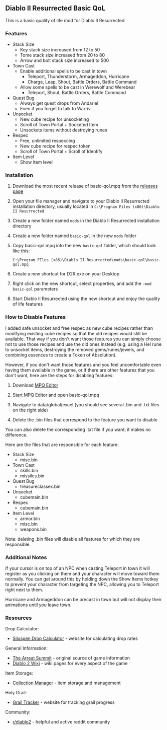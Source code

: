 ## Diablo II Resurrected Basic QoL

This is a basic quality of life mod for Diablo II Resurrected

### Features

- Stack Size
  - Key stack size increased from 12 to 50
  - Tome stack size increased from 20 to 80
  - Arrow and bolt stack size increased to 500
- Town Cast
  - Enable additional spells to be cast in town
    - Teleport, Thunderstorm, Armageddon, Hurricane
    - Charge, Leap, Shout, Battle Orders, Battle Command
  - Allow some spells to be cast in Werewolf and Werebear
    - Teleport, Shout, Battle Orders, Battle Command
- Quest Bug
  - Always get quest drops from Andariel
  - Even if you forget to talk to Warriv
- Unsocket
  - New cube recipe for unsocketing
  - Scroll of Town Portal + Socketed Item
  - Unsockets items without destroying runes
- Respec
  - Free, unlimited respeccing
  - New cube recipe for respec token
  - Scroll of Town Portal + Scroll of Identify
- Item Level
  - Show item level

### Installation

1. Download the most recent release of basic-qol.mpq from the
   [releases page](https://github.com/cyhyraethz/d2r-basic-qol/releases)

2. Open your file manager and navigate to your Diablo II Resurrected installation directory,
   usually located in `C:\Program Files (x86)\Diablo II Resurrected`

3. Create a new folder named `mods` in the Diablo II Resurrected installation directory

4. Create a new folder named `basic-qol` in the new `mods` folder

5. Copy basic-qol.mpq into the new `basic-qol` folder, which should look like this:

   `C:\Program FIles (x86)\Diablo II Resurrected\mods\basic-qol\basic-qol.mpq`

6. Create a new shortcut for D2R.exe on your Desktop

7. Right click on the new shortcut, select properties, and add the `-mod basic-qol` parameters

8. Start Diablo II Resurrected using the new shortcut and enjoy the quality of life features

### How to Disable Features

I added safe unsocket and free respec as new cube recipes rather than modifying existing cube recipes so
that the old recipes would still be available. That way if you don't want those features you can simply
choose not to use those recipes and use the old ones instead (e.g. using a Hel rune to unsocket items,
destroying the removed gems/runes/jewels, and combining essences to create a Token of Absolution).

However, if you don't want those features and you feel uncomfortable even having them available in the
game, or if there are other features that you don't want, here are the steps for disabling features:

1. Download [MPQ Editor](http://www.zezula.net/en/mpq/download.html)

2. Start MPQ Editor and open basic-qol.mpq

3. Navigate to data/global/excel (you should see several .bin and .txt files on the right side)

4. Delete the .bin files that correspond to the feature you want to disable

You can also delete the corresponding .txt file if you want; it makes no difference.

Here are the files that are responsible for each feature:

- Stack Size
  - misc.bin
- Town Cast
  - skills.bin
  - missiles.bin
- Quest Bug
  - treasureclassex.bin
- Unsocket
  - cubemain.bin
- Respec
  - cubemain.bin
- Item Level
  - armor.bin
  - misc.bin
  - weapons.bin

Note: deleting .bin files will disable all features for which they are responsible.

### Additional Notes

If your cursor is on top of an NPC when casting Teleport in town it will register as you clicking on them
and your character will move toward them normally. You can get around this by holding down the Show Items
hotkey to prevent your character from targeting the NPC, allowing you to Teleport right next to them.

Hurricane and Armageddon can be precast in town but will not display their animations until you leave town.

### Resources

Drop Calculator:

- [Silospen Drop Calculator](https://dropcalc.silospen.com/item.php?np=1&ng=1&mf=0&dec=false&mk=&diff=&qual=&ver=-1&version=113) - website for calculating drop rates

General Information:

- [The Arreat Summit](http://classic.battle.net/diablo2exp/) - original source of game information
- [Diablo 2 Wiki](https://diablo2.diablowiki.net/Main_Page) - wiki pages for every aspect of the game

Item Storage:

- [Collection Manager](https://youdz.github.io/d2-stash-organizer/) - item storage and management

Holy Grail:

- [Grail Tracker](https://d2-holy-grail.herokuapp.com/) - website for tracking grail progress

Community:

- [r/diablo2](https://www.reddit.com/r/diablo2/) - helpful and active reddit community
